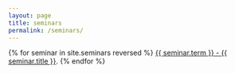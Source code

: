 ```yaml
---
layout: page
title: seminars
permalink: /seminars/
---
```



{% for seminar in site.seminars reversed %}
<a href="{{ seminar.url }}">{{ seminar.term }} - {{ seminar.title }}</a>.
{% endfor %}

